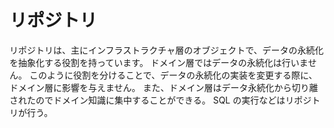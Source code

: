 # リポジトリ

リポジトリは、主にインフラストラクチャ層のオブジェクトで、データの永続化を抽象化する役割を持っています。
ドメイン層ではデータの永続化は行いません。
このように役割を分けることで、データの永続化の実装を変更する際に、ドメイン層に影響を与えません。
また、ドメイン層はデータ永続化から切り離されたのでドメイン知識に集中することができる。
SQL の実行などはリポジトリが行う。
